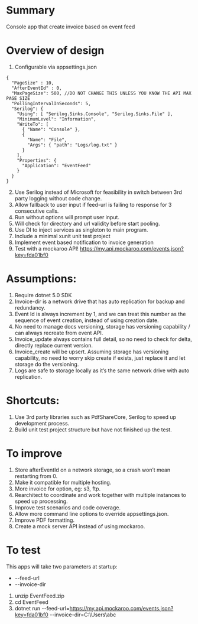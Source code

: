 # Summary 
Console app that create invoice based on event feed

# Overview of design

1. Configurable via appsettings.json
```
{
  "PageSize" : 10,
  "AfterEventId" : 0,
  "MaxPageSize": 500, //DO NOT CHANGE THIS UNLESS YOU KNOW THE API MAX PAGE SIZE
  "PollingIntervalInSeconds": 5,
  "Serilog": {
    "Using": [ "Serilog.Sinks.Console", "Serilog.Sinks.File" ],
    "MinimumLevel": "Information",
    "WriteTo": [
      { "Name": "Console" },
      {
        "Name": "File",
        "Args": { "path": "Logs/log.txt" }
      }
    ],
    "Properties": {
      "Application": "EventFeed"
    }
  }
}
```
2. Use Serilog instead of Microsoft for feasibility in switch between 3rd party logging without code change. 
3. Allow fallback to user input if feed-url is failing to response for 3 consecutive calls.
4. Run without options will prompt user input.
5. Will check for directory and url validity before start pooling.
6. Use DI to inject services as singleton to main program.
7. Include a minimal xunit unit test project
8. Implement event based notification to invoice generation
9. Test with a mockaroo API! https://my.api.mockaroo.com/events.json?key=fda01bf0

# Assumptions:
1. Require dotnet 5.0 SDK
2. Invoice-dir is a network drive that has auto replication for backup and redundancy.
3. Event Id is always increment by 1, and we can treat this number as the sequence of event creation, instead of using creation date.
4. No need to manage docs versioning, storage has versioning capability / can always recreate from event API.
5. Invoice_update always contains full detail, so no need to check for delta, directly replace current version.
6. Invoice_create will be upsert. Assuming storage has versioning capability, no need to worry skip create if exists, just replace it and let storage do the versioning.
7. Logs are safe to storage locally as it’s the same network drive with auto replication.

# Shortcuts:
1. Use 3rd party libraries such as PdfShareCore, Serilog to speed up development process.
2. Build unit test project structure but have not finished up the test.

# To improve
1. Store afterEventId on a network storage, so a crash won’t mean restarting from 0.
2. Make it compatible for multiple hosting.
3. More invoice for option, eg: s3, ftp.
4. Rearchitect to coordinate and work together with multiple instances to speed up processing.
5. Improve test scenarios and code coverage.
6. Allow more command line options to override appsettings.json.
7. Improve PDF formatting.
8. Create a mock server API instead of using mockaroo.

# To test
This apps will take two parameters at startup:
- --feed-url
- --invoice-dir

1. unzip EventFeed.zip
2. cd EventFeed
3. dotnet run --feed-url=https://my.api.mockaroo.com/events.json?key=fda01bf0 --invoice-dir=C:\Users\abc
